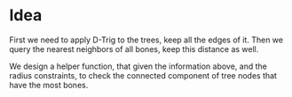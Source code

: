 # Idea

First we need to apply D-Trig to the trees, keep all the edges of it. Then we query the nearest neighbors of all bones, keep this distance as well. 

We design a helper function, that given the information above, and the radius constraints, to check the connected component of tree nodes that have the most bones. 